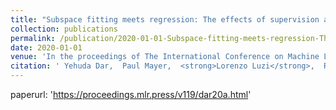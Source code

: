```yaml
---
title: "Subspace fitting meets regression: The effects of supervision and orthonormality constraints on double descent of generalization errors"
collection: publications
permalink: /publication/2020-01-01-Subspace-fitting-meets-regression-The-effects-of-supervision-and-orthonormality-constraints-on-double-descent-of-generalization-errors
date: 2020-01-01
venue: 'In the proceedings of The International Conference on Machine Learning'
citation: ' Yehuda Dar,  Paul Mayer,  <strong>Lorenzo Luzi</strong>,  Richard Baraniuk, <a href="https://proceedings.mlr.press/v119/dar20a.html">Subspace fitting meets regression: The effects of supervision and orthonormality constraints on double descent of generalization errors</a>. In the proceedings of The International Conference on Machine Learning, 2020.'
---
```

paperurl: 'https://proceedings.mlr.press/v119/dar20a.html'